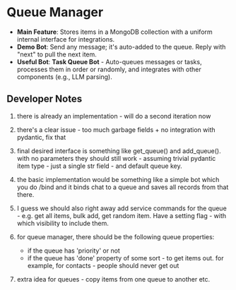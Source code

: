 # Queue Manager

- **Main Feature**: Stores items in a MongoDB collection with a uniform internal interface for integrations.
- **Demo Bot**: Send any message; it's auto-added to the queue. Reply with "next" to pull the next item.
- **Useful Bot**: **Task Queue Bot** - Auto-queues messages or tasks, processes them in order or randomly, and integrates with other components (e.g., LLM parsing).

## Developer Notes

1) there is already an implementation - will do a second iteration now

2) there's a clear issue - too much garbage fields + no integration with pydantic, fix that

3) final desired interface is something like get_queue() and add_queue(). with no parameters they should still work - assuming trivial pydantic item type - just a single str field - and default queue key.

4) the basic implementation would be something like a simple bot which you do /bind and it binds chat to a queue and saves all records from that there.

5) I guess we should also right away add service commands for the queue - e.g. get all items, bulk add, get random item. Have a setting flag - with which visibility to include them.

6) for queue manager, there should be the following queue properties:
    - if the queue has 'priority' or not
    - if the queue has 'done' property of some sort - to get items out. for example, for contacts - people should never get out

7) extra idea for queues - copy items from one queue to another etc.

